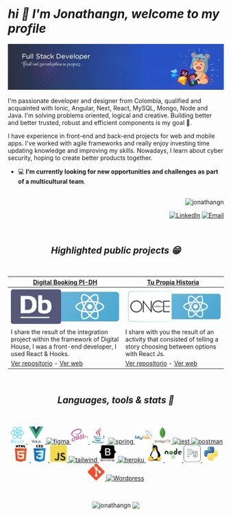 <h1 align="left"><i>  hi 👋 I'm Jonathangn, welcome to my profile</i></h1>

<img src="https://github.com/jonathangn/jonathangn/blob/main/img/header.png"/>

I'm passionate developer and designer from Colombia, qualified and acquainted with Ionic, Angular, Next, React, MySQL, Mongo, Node and Java. I'm solving problems oriented, logical and creative. Building better and better 
trusted, robust and efficient components is my goal 🙂. 

I have experience in front-end and back-end projects for web and mobile apps. I've worked with agile frameworks and really enjoy investing time updating knowledge and improving my skills. Nowadays, I learn about cyber security, hoping to create better products together.

- 💻 **I’m currently looking for new opportunities and challenges as part of a multicultural team**.
</br>

<div align="right"> 
 <img src="https://komarev.com/ghpvc/?username=jonathangn&label=Views&color=0e75b6&style=flat" alt="jonathangn" />  
 
 [![LinkedIn](https://img.shields.io/badge/LinkedIn-Jonathan_G_Nieto-white?style=for-the-badge&logo=linkedin&logoColor=white&labelColor=101010)](https://www.linkedin.com/in/jonathangn/) [![Email](https://img.shields.io/badge/Contact-Correo_Electrónico-white?style=for-the-badge&logo=gmail&logoColor=white&labelColor=101010)](mailto:jonathangn@mail.com)
 </div> 

<br/>
<h2 align="center"><i>Highlighted public projects 😁</i></h2>
<br/> 

 | [Digital Booking PI-DH](https://github.com/jonathangn/DigitalBooking-PIDH) | [Tu Propia Historia](https://github.com/jonathangn/Propia-Historia) |
 | --- | --- |
 | ![Digital Booking PI-DH](img/GH_DigitalBooking.png) | ![Tu Propia Historia](img/GH_CuentaHistoria.png) |
 | I share the result of the integration project within the framework of Digital House, I was a front-end developer, I used React & Hooks. | I share with you the result of an activity that consisted of telling a story choosing between options with React Js. |
 | [Ver repositorio](https://github.com/jonathangn/DigitalBooking-PIDH) - [Ver web](https://ashy-moss-014864010.2.azurestaticapps.net)| [Ver repositorio](https://github.com/jonathangn/Propia-Historia) - [Ver web](http://jonathangn.github.io/Propia-Historia) |

<br />
<h2 align="center"><i>Languages, tools & stats 🚀</i></h2>
<br />

<p align="center">
 <a href="https://reactjs.org/" target="_blank" rel="noreferrer"> <img src="https://raw.githubusercontent.com/devicons/devicon/master/icons/react/react-original-wordmark.svg" alt="react" width="40" height="40"/></a><a href="https://vuejs.org/" target="_blank" rel="noreferrer"> <img src="https://raw.githubusercontent.com/devicons/devicon/master/icons/vuejs/vuejs-original-wordmark.svg" alt="vuejs" width="40" height="40"/></a><a href="https://www.figma.com/" target="_blank" rel="noreferrer"> <img src="https://www.vectorlogo.zone/logos/figma/figma-icon.svg" alt="figma" width="40" height="40"/></a><a href="https://sass-lang.com" target="_blank" rel="noreferrer"> <img src="https://raw.githubusercontent.com/devicons/devicon/master/icons/sass/sass-original.svg" alt="sass" width="40" height="40"/></a><a href="https://www.java.com" target="_blank" rel="noreferrer"> <img src="https://raw.githubusercontent.com/devicons/devicon/master/icons/java/java-original.svg" alt="java" width="40" height="40"/></a><a href="https://spring.io/" target="_blank" rel="noreferrer"> <img src="https://www.vectorlogo.zone/logos/springio/springio-icon.svg" alt="spring" width="40" height="40"/></a><a href="https://www.mysql.com/" target="_blank" rel="noreferrer"> <img src="https://raw.githubusercontent.com/devicons/devicon/master/icons/mysql/mysql-original-wordmark.svg" alt="mysql" width="40" height="40"/> </a>  <a href="https://www.mongodb.com/" target="_blank" rel="noreferrer"> <img src="https://raw.githubusercontent.com/devicons/devicon/master/icons/mongodb/mongodb-original-wordmark.svg" alt="mongodb" width="40" height="40"/> </a><a href="https://jestjs.io" target="_blank" rel="noreferrer"> <img src="https://www.vectorlogo.zone/logos/jestjsio/jestjsio-icon.svg" alt="jest" width="40" height="40"/> </a><a href="https://postman.com" target="_blank" rel="noreferrer"> <img src="https://www.vectorlogo.zone/logos/getpostman/getpostman-icon.svg" alt="postman" width="40" height="40"/> </a>
<a href="https://www.w3.org/html/" target="_blank" rel="noreferrer"> <img src="https://raw.githubusercontent.com/devicons/devicon/master/icons/html5/html5-original-wordmark.svg" alt="html5" width="40" height="40"/> </a>
<a href="https://www.w3schools.com/css/" target="_blank" rel="noreferrer"> <img src="https://raw.githubusercontent.com/devicons/devicon/master/icons/css3/css3-original-wordmark.svg" alt="css3" width="40" height="40"/> </a>
<a href="https://developer.mozilla.org/en-US/docs/Web/JavaScript" target="_blank" rel="noreferrer"> <img src="https://raw.githubusercontent.com/devicons/devicon/master/icons/javascript/javascript-original.svg" alt="javascript" width="40" height="40"/> </a> 
<a href="https://tailwindcss.com/" target="_blank" rel="noreferrer"> <img src="https://www.vectorlogo.zone/logos/tailwindcss/tailwindcss-icon.svg" alt="tailwind" width="40" height="40"/> </a>
<a href="https://getbootstrap.com" target="_blank" rel="noreferrer"> <img src="https://raw.githubusercontent.com/devicons/devicon/master/icons/bootstrap/bootstrap-plain-wordmark.svg" alt="bootstrap" width="40" height="40"/> </a>
<a href="https://heroku.com" target="_blank" rel="noreferrer"> <img src="https://www.vectorlogo.zone/logos/heroku/heroku-icon.svg" alt="heroku" width="40" height="40"/> </a>
<a href="https://www.linux.org/" target="_blank" rel="noreferrer"> <img src="https://raw.githubusercontent.com/devicons/devicon/master/icons/linux/linux-original.svg" alt="linux" width="40" height="40"/> </a>
<a href="https://nodejs.org" target="_blank" rel="noreferrer"> <img
      src="https://raw.githubusercontent.com/devicons/devicon/master/icons/nodejs/nodejs-original-wordmark.svg"
      alt="nodejs" width="40" height="40" /> </a> <a href="https://www.photoshop.com/en" target="_blank"
    rel="noreferrer"> <img
      src="https://raw.githubusercontent.com/devicons/devicon/master/icons/photoshop/photoshop-line.svg" alt="photoshop"
      width="40" height="40" /> </a> <a href="https://www.python.org" target="_blank" rel="noreferrer"> <img
      src="https://raw.githubusercontent.com/devicons/devicon/master/icons/python/python-original.svg" alt="python"
      width="40" height="40" /> </a> <a href="https://git-scm.com/" target="_blank" rel="noreferrer"> <img
      src="https://github.com/devicons/devicon/blob/master/icons/git/git-original.svg" alt="git" width="40"
      height="40" /> </a>
    <a href="https://wordpress.com/es/" target="_blank" rel="noreferrer"> <img  src="https://webpamplona.com/wp-content/uploads/2014/05/wordpress-logo.jpg" alt="Wordpress" width="40"
      height="40" /> </a>
</p>
<br />

<p align="center">
<img align="center" src="https://github-readme-stats.vercel.app/api?username=jonathangn&show_icons=true&locale=en" alt="jonathangn" />
<img width=325 align="center" src="https://github-readme-stats.vercel.app/api/top-langs/?username=jonathangn&hide=c%23,Cuda&title_color=61dafb&text_color=ffffff&icon_color=61dafb&bg_color=20232a&langs_count=8&layout=compact&border_color=61dafb&hide_border=true" />
 </p>

<!-- ## ⚙ Technologies that I've used

| **Programming** | **Back End**| **Front End** |
| :---: | :---: | :---: |
| ![JS](https://img.shields.io/badge/JavaScript-323330?style=for-the-badge&logo=javascript&logoColor=F7DF1E) ![Type](https://img.shields.io/badge/TypeScript-007ACC?style=for-the-badge&logo=typescript&logoColor=white) ![Csharp](https://img.shields.io/badge/C%23-239120?style=for-the-badge&logo=c-sharp&logoColor=white) | ![Nodejs](https://img.shields.io/badge/Node.js-339933?style=for-the-badge&logo=nodedotjs&logoColor=white) ![Nest](	https://img.shields.io/badge/nestjs-E0234E?style=for-the-badge&logo=nestjs&logoColor=white) ![dotNet](https://img.shields.io/badge/.NET-512BD4?style=for-the-badge&logo=dotnet&logoColor=white) | ![bootstrap](https://img.shields.io/badge/Bootstrap-563D7C?style=for-the-badge&logo=bootstrap&logoColor=white) ![CSS](https://img.shields.io/badge/CSS3-1572B6?style=for-the-badge&logo=css3&logoColor=white) ![HTML](https://img.shields.io/badge/HTML5-E34F26?style=for-the-badge&logo=html5&logoColor=white) |

| **Cloud Services** | **Data Bases** | **Dev Tools** |
| :---: | :---: | :---: |
| ![Heroku](https://img.shields.io/badge/Heroku-430098?style=for-the-badge&logo=heroku&logoColor=white) ![DO](https://img.shields.io/badge/Digital_Ocean-0080FF?style=for-the-badge&logo=DigitalOcean&logoColor=white) | ![MySQL](	https://img.shields.io/badge/MySQL-005C84?style=for-the-badge&logo=mysql&logoColor=white) ![PostgreSQL](https://img.shields.io/badge/PostgreSQL-316192?style=for-the-badge&logo=postgresql&logoColor=white) ![MongoDB](https://img.shields.io/badge/MongoDB-4EA94B?style=for-the-badge&logo=mongodb&logoColor=white) | ![Vscode](https://img.shields.io/badge/VSCode-0078D4?style=for-the-badge&logo=visual%20studio%20code&logoColor=white) ![Slack](https://img.shields.io/badge/Slack-4A154B?style=for-the-badge&logo=slack&logoColor=white) ![git](	https://img.shields.io/badge/GIT-E44C30?style=for-the-badge&logo=git&logoColor=white) ![bash](https://img.shields.io/badge/Shell_Script-121011?style=for-the-badge&logo=gnu-bash&logoColor=white) -->
